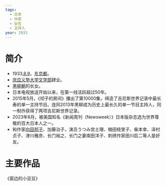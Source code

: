 ```yaml
---
tags:
  - 日本
  - 作家
  - 女性
  - 主持人
year: 1933
---
```

# 简介

- 1933[.8.9](2024-08-09.md)，[东京都](东京都.md)。
- [庆应义塾大学](庆应义塾大学.md)[文学部](文学部.md)肄业。
- [黑柳朝](黑柳朝.md)的长女。
- 日本电视放送开始以来，在第一线活跃超过50年。
- 2015年5月，《彻子的房间》播出了第10000集，缔造了吉尼斯世界记录中最长寿的单一主持节目。连同2013年黑柳成为历史上最长久的单一节目主持人，同一制作获得了两项吉尼斯世界记录。
- 2023年8月，被美国知名《新闻周刊（Newsweek）》日本版杂志选为世界尊敬的百大日本人之一。
- 和作家[向田邦子](向田邦子.md)、加藤治子，演员うつみ宫土理、楠田枝里子、柴本幸、泽村贞子、津川雅彦、长门裕之、长门之妻南田洋子、刺绣作家田川启二等人是好友。
# 主要作品

《窗边的小豆豆》
